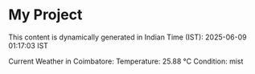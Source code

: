 # My Project

This content is dynamically generated in Indian Time (IST): 2025-06-09 01:17:03 IST


Current Weather in Coimbatore:
Temperature: 25.88 °C
Condition: mist
